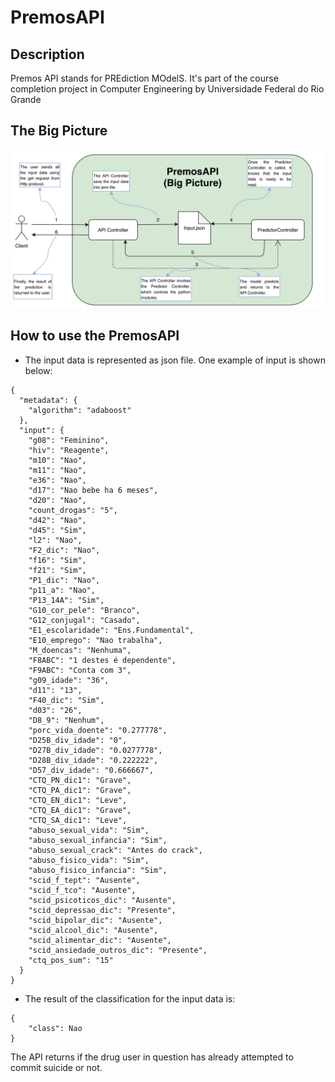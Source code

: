 # PremosAPI

## Description

Premos API stands for PREdiction MOdelS. It's part of the course completion project in Computer Engineering by Universidade Federal do Rio Grande

## The Big Picture

![Big Picture](images/Modelagem-Deploy.png) 

## How to use the PremosAPI
- The input data is represented as json file. One example of input is shown below:

```
{
  "metadata": {
    "algorithm": "adaboost"
  },
  "input": {
    "g08": "Feminino",
    "hiv": "Reagente",
    "m10": "Nao",
    "m11": "Nao",
    "e36": "Nao",
    "d17": "Nao bebe ha 6 meses",
    "d20": "Nao",
    "count_drogas": "5",
    "d42": "Nao",
    "d45": "Sim",
    "l2": "Nao",
    "F2_dic": "Nao",
    "f16": "Sim",
    "f21": "Sim",
    "P1_dic": "Nao",
    "p11_a": "Nao",
    "P13_14A": "Sim",
    "G10_cor_pele": "Branco",
    "G12_conjugal": "Casado",
    "E1_escolaridade": "Ens.Fundamental",
    "E10_emprego": "Nao trabalha",
    "M_doencas": "Nenhuma",
    "F8ABC": "1 destes é dependente",
    "F9ABC": "Conta com 3",
    "g09_idade": "36",
    "d11": "13",
    "F40_dic": "Sim",
    "d03": "26",
    "D8_9": "Nenhum",
    "porc_vida_doente": "0.277778",
    "D25B_div_idade": "0",
    "D27B_div_idade": "0.0277778",
    "D28B_div_idade": "0.222222",
    "D57_div_idade": "0.666667",
    "CTQ_PN_dic1": "Grave",
    "CTQ_PA_dic1": "Grave",
    "CTQ_EN_dic1": "Leve",
    "CTQ_EA_dic1": "Grave",
    "CTQ_SA_dic1": "Leve",
    "abuso_sexual_vida": "Sim",
    "abuso_sexual_infancia": "Sim",
    "abuso_sexual_crack": "Antes do crack",
    "abuso_fisico_vida": "Sim",
    "abuso_fisico_infancia": "Sim",
    "scid_f_tept": "Ausente",
    "scid_f_tco": "Ausente",
    "scid_psicoticos_dic": "Ausente",
    "scid_depressao_dic": "Presente",
    "scid_bipolar_dic": "Ausente",
    "scid_alcool_dic": "Ausente",
    "scid_alimentar_dic": "Ausente",
    "scid_ansiedade_outros_dic": "Presente",
    "ctq_pos_sum": "15"
  }
}
```

- The result of the classification for the input data is:
```
{
    "class": Nao
}
```

The API returns if the drug user in question has already attempted to commit suicide or not.